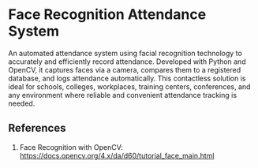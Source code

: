 # Face Recognition Attendance System  

An automated attendance system using facial recognition technology to accurately and efficiently record attendance. Developed with Python and OpenCV, it captures faces via a camera, compares them to a registered database, and logs attendance automatically. This contactless solution is ideal for schools, colleges, workplaces, training centers, conferences, and any environment where reliable and convenient attendance tracking is needed.  

## References  
1. Face Recognition with OpenCV: https://docs.opencv.org/4.x/da/d60/tutorial_face_main.html
